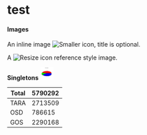 # test
#### Images

An inline image ![Smaller icon](http://25.io/smaller/favicon.ico "Title here"), title is optional.

A ![Resize icon][2] reference style image.

[2]: http://resizesafari.com/favicon.ico "Title"


**Singletons**            <img src="https://github.com/ChiaraVanni/test/blob/master/singletons_div_3D.pdf" width="30">

Total | 5790292
------| -------
TARA  | 2713509
OSD   | 786615
GOS   | 2290168
